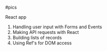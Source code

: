 #pics

React app
1. Handling user input with Forms and Events
2. Making API requests with React
3. Building lists of records
4. Using Ref's for DOM access